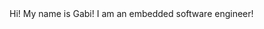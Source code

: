 <!DOCTYPE html>
<html lang="en">
  <div style="background-image: url('background_image.jpg');">
  <head>
    Hi! My name is Gabi! I am an embedded software engineer!
  <head/>
   
</html>

